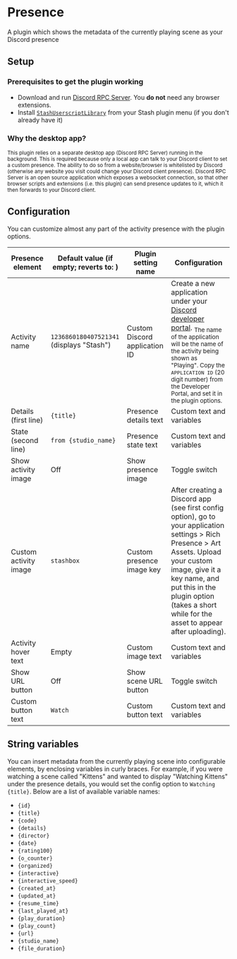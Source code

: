 # Presence

A plugin which shows the metadata of the currently playing scene as your Discord presence

## Setup
### Prerequisites to get the plugin working
- Download and run [Discord RPC Server](https://github.com/lolamtisch/Discord-RPC-Extension/releases). You **do not** need any browser extensions.
- Install [`StashUserscriptLibrary`](https://github.com/stashapp/CommunityScripts/tree/main/plugins/stashUserscriptLibrary) from your Stash plugin menu (if you don't already have it)

### Why the desktop app?
<small>
This plugin relies on a separate desktop app (Discord RPC Server) running in the background. This is required because only a local app can talk to your Discord client to set a custom presence. The ability to do so from a website/browser is whitelisted by Discord (otherwise any website you visit could change your Discord client presence). Discord RPC Server is an open source application which exposes a websocket connection, so that other browser scripts and extensions (i.e. this plugin) can send presence updates to it, which it then forwards to your Discord client.
</small>

## Configuration
You can customize almost any part of the activity presence with the plugin options.

| Presence element      | Default value (if empty; reverts to: )  | Plugin setting name           | Configuration |
| --------------------- | --------------------------------------- | ----------------------------- | ------------- |
| Activity name         | `1236860180407521341` (displays "Stash") | Custom Discord application ID | Create a new application under your [Discord developer portal](https://discord.com/developers/applications). <sub>The name of the application will be the name of the activity being shown as "Playing". Copy the `APPLICATION ID` (20 digit number) from the Developer Portal, and set it in the plugin options.</sub> |
| Details (first line)  | `{title}`                           | Presence details text         | Custom text and variables |
| State (second line)   | `from {studio_name}`                     | Presence state text           | Custom text and variables |
| Show activity image   | Off                                     | Show presence image           | Toggle switch |
| Custom activity image | `stashbox`                              | Custom presence image key     | After creating a Discord app (see first config option), go to your application settings > Rich Presence > Art Assets. Upload your custom image, give it a key name, and put this in the plugin option (takes a short while for the asset to appear after uploading). |
| Activity hover text   | Empty                                   | Custom image text             | Custom text and variables |
| Show URL button       | Off                                     | Show scene URL button         | Toggle switch |
| Custom button text    | `Watch`                                 | Custom button text            | Custom text and variables |

## String variables
You can insert metadata from the currently playing scene into configurable elements, by enclosing variables in curly braces.
For example, if you were watching a scene called "Kittens" and wanted to display "Watching Kittens" under the presence details, you would set the config option to `Watching {title}`.
Below are a list of available variable names:
- `{id}`
- `{title}`
- `{code}`
- `{details}`
- `{director}`
- `{date}`
- `{rating100}`
- `{o_counter}`
- `{organized}`
- `{interactive}`
- `{interactive_speed}`
- `{created_at}`
- `{updated_at}`
- `{resume_time}`
- `{last_played_at}`
- `{play_duration}`
- `{play_count}`
- `{url}`
- `{studio_name}`
- `{file_duration}`
